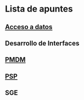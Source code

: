 # Lista de apuntes
## [Acceso a datos](https://github.com/javiLeL/Apuntes/tree/master/Acceso_A_Datos)
## Desarrollo de Interfaces
## [PMDM](https://github.com/javiLeL/Apuntes/tree/master/PMDM)
## [PSP](https://github.com/javiLeL/Apuntes/tree/master/PSP)
## SGE

